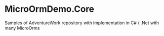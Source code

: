 # MicroOrmDemo.Core
Samples of AdventureWork repository with implementation in C# / .Net with many MicroOrms
